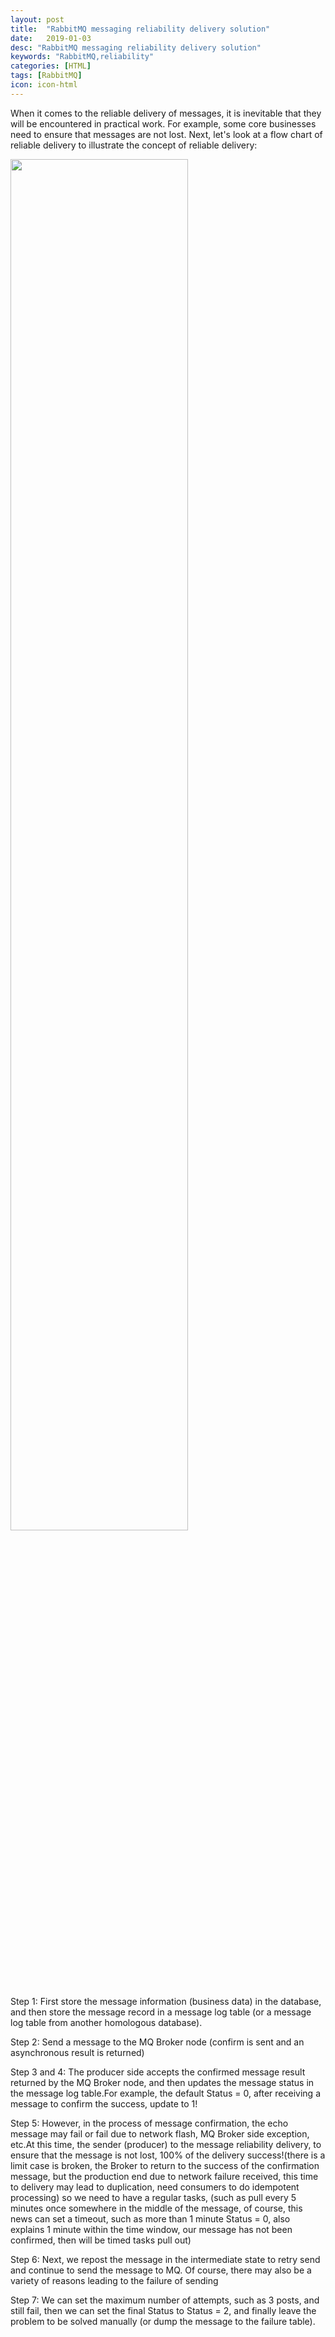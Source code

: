 ```yaml
---
layout: post
title:  "RabbitMQ messaging reliability delivery solution"
date:   2019-01-03
desc: "RabbitMQ messaging reliability delivery solution"
keywords: "RabbitMQ,reliability"
categories: [HTML]
tags: [RabbitMQ]
icon: icon-html
---
```


When it comes to the reliable delivery of messages, it is inevitable that they will be encountered in practical work. For example, some core businesses need to ensure that messages are not lost. Next, let's look at a flow chart of reliable delivery to illustrate the concept of reliable delivery:

<img src="{{ site.img_path }}/rabbitmq/rabbit.png" width="75%">

Step 1: First store the message information (business data) in the database, and then store the message record in a message log table (or a message log table from another homologous database).

Step 2: Send a message to the MQ Broker node (confirm is sent and an asynchronous result is returned)

Step 3 and 4: The producer side accepts the confirmed message result returned by the MQ Broker node, and then updates the message status in the message log table.For example, the default Status = 0, after receiving a message to confirm the success, update to 1!

Step 5: However, in the process of message confirmation, the echo message may fail or fail due to network flash, MQ Broker side exception, etc.At this time, the sender (producer) to the message reliability delivery, to ensure that the message is not lost, 100% of the delivery success!(there is a limit case is broken, the Broker to return to the success of the confirmation message, but the production end due to network failure received, this time to delivery may lead to duplication, need consumers to do idempotent processing) so we need to have a regular tasks, (such as pull every 5 minutes once somewhere in the middle of the message, of course, this news can set a timeout, such as more than 1 minute Status = 0, also explains 1 minute within the time window, our message has not been confirmed, then will be timed tasks pull out)

Step 6: Next, we repost the message in the intermediate state to retry send and continue to send the message to MQ. Of course, there may also be a variety of reasons leading to the failure of sending

Step 7: We can set the maximum number of attempts, such as 3 posts, and still fail, then we can set the final Status to Status = 2, and finally leave the problem to be solved manually (or dump the message to the failure table).
